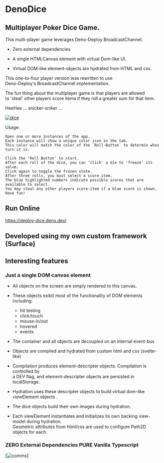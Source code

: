 # DenoDice
   
## Multiplayer Poker Dice Game.
This multi-player game leverages Deno-Deploy BroadcastChannel.

* Zero external dependencies 
   
* A single HTMLCanvas element with virtual Dom-like UI.

* Virtual DOM-like element-objects are hydrated from HTML and css.

This one-to-four player version was rewritten to use     
Deno-Deploy's BroadcastChannel implementation.  

The fun thing about the multiplayer game is that players are allowed    
to 'steal' other players score items if they roll a greater sum for that item.    

HeeHee ... snicker-sniker ...

[![dice](./dice.jpg)](https://deploy-dice.deno.dev/)    
   
Usage:
```
Open one or more instances of the app. 
Each instance will show a unique color icon in the tab.
This color will match the color of the `Roll-Button` to determin whos turn it is.

Click the 'Roll Button' to start.    
After each roll of the dice, you can 'click' a die to 'freeze' its value.    
Click again to toggle the frozen state.  
After three rolls, you must select a score item.    
The blue highlighted numbers indicate possible scores that are available to select.
You may steal any other players score-item if a blue score is shown.
Have fun!
```

## Run Online
https://deploy-dice.deno.dev/     

## Developed using my own custom framework (Surface)
## Interesting features
### Just a single DOM canvas element 
 * All objects on the screen are simply rendered to this canvas.<br/>
 
 * These objects exibit most of the functionality of DOM elements including:<br/>
     * hit testing    
     * click/touch     
     * mouse-in/out     
     * hovered     
     * events     

 * The container and all objects are decoupled on an internal event-bus<br/>
 
 * Objects are compiled and hydrated from custom html and css (svelte-like)<br/>
 * Compilation produces element-descripter objects. Compilation is controlled by<br/>
    a DEV flag, and element-descripter objects are persisted in localStorage.<br/>
 * Hydration uses these descripter objects to build virtual dom-like viewElement objects .<br/>
 * The dice objects build their own images during hydration.<br/> 
 * Each viewElement instantiates and initializes its own backing view-model during hydration.<br/> 
    Geometric attributes from html/css are used to configure Path2D objects for each.<br/>
    
### ZERO External Dependencies PURE Vanilla Typescript  

[![comms](./WS-BC-comms.png)]  
